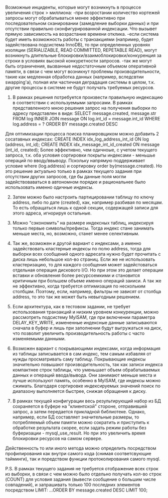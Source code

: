 Возможные инциденты, которые могут возникнуть в процессе увеличения строк > миллиона:
-при возростании количество кортежей запросы могут обрабатываться менее эффективно при последовательном сканировании (замедление выборки данных) и при отсутствии правильно сконфигурированной индексации. Что вызывет прямую зависимость на возрастание времени отклика. 
-если система будет иметь возможность работы с транзакциями (например, будет задействована подсистема InnoDB), то при определенных уровнях изоляции (SERIALIZABLE, READ COMMITTED, REPETABLE READ), могут возникнуть длительные блокировки/взаимоблокировки/конкуренция за строки в условиях высокой конкуретности запросов.
-так же могут быть ограничения, вызванные недостаточным объемом оперативной памяти, в связи с чем могут возникнут проблемы производительности, такие как медленная обработка данных (например, вследсвтии swapping'a), полная или частичная деградация системы в целом, т.к. другие процессы в системе не будут получать требуемых ресурсов. 

1. В рамках решения потребуется произвести правильную индексацию в соответствии с используемыми запросами. В рамках представленного мною решения запрос на получения выборки по адресу представлен в виде:
SELECT message.created, message.str
FROM log
INNER JOIN message ON log.int_id = message.int_id
WHERE log.address = ?
ORDER BY message.created DESC
				 
Для оптимизации процесса поиска планировщиком можно добавить 2 сосатавных индексах:
CREATE INDEX idx_log_address_int_id ON log (address, int_id);
CREATE INDEX idx_message_int_id_created ON message (int_id, created);
Более эффективно, чем одичноые, с учетом текущего запроса, т.к. оба условия сортировки покрыты индексами - меньшье операций по вводу/ввыводу. Пскольку напрямую поддерживает условие where (log.address) и сортировку order by(message.created). Но это решение актуально только в рамках текущего задания при отсутствии других запросов, где бы данные поля могли задействоваваться в автономном порядке и рациональнее было использовать именно одичные индексы.


2. Затем можно было настроить партицировании таблицу по ключу address, либо по дате (created), как, например разбивая по месяцам. То есть обращаться лишь к одной секции, содержащей записи для этого адреса, игнорируя остальные. 

3. Можно "сэкономить" на размере индексных таблиц, индексируя только первые символы/префиксы.  Тогда индекс стане занимать меньше места, но, возможно, станет менее селективным.

4. Так же, возможен и другой вариант с индексами, а именно задействовать кластерные индексы по полю address, тогда для выборки всех сообщений одного адресата нужно будет прочитать с диска лишь небольшое кол-во страниц. Если же не использовать кластеризацию, то для каждого сообщения может задейстоваться отдельная операция дискового I/O. Но при этом это делает операции вставки и обновления более ресурсоемкими и становится критичным при большем объеме именно операций заииси. А так же не эффективно, когда требуется оптимизация по нескольким столбцам. Поэтому, если, например, фильтры не зависят от столбца address, то это так же может быть невыгодным решением.


5. Если архитектура, как в тестовом задании, не требует использования транзакций и низким уровнем конкуренции, можно рассмотреть подсистему MyISAM, где при включении параметра DELAY_KEY_WRITE, измененные индексные данные записываются сначала в буфер и лишь при заполнении будут выгружаться на диск, что позволит увеличить производительность работы с часто изменяемыми данными. 

6. Возможен вариант с покрывающими индексами, когда информация из таблицы записывается в сам индекс, тем самым избавляя от нужды просматривать саму таблицу. 
Покрывающие индексы значительно повышают производительность, так как записи индекса компактнее строк таблицы, что уменьшает объем обрабатываемых данных и операций ввода/вывода. Они занимают меньше места и лучше используют память, особенно в MyISAM, где индексы можно сжимать. Благодаря сортировке индексируемых значений поиск по диапазону выполняется быстрее, снижая обращения к диску.

7. В рамках текущей конфигурации весь результирующий набор из БД сохраняется в буфере на "клиентской" стороне, отправившей запрос, а затем передается прикладной библиотеке. Однако, например, если БД составляет значительные размеры, то потребляемый объем памяти можно сократить и приступить к обработке результата скорее, если задать режим работы без буферизации - mysql_use_result. Но при это увеличить время блокировки ресурсов на самом сервере.

Действенность то или иного метода можно определить посредством профилирования как внутри самого кода (снимая соответсвующие тайминги), так и поредством функции протоколирования самого mysql. 

P.S. В рамках текущего задания не требуется отображение всех строк из выборки, в связи с чем можно было отдельно получать кол-во строк (COUNT) для условия задания (вывести сообщение о большим числе совпадений), и запрашивать только 100 последних элементов посредством LIMIT: ...ORDER BY message.created DESC LIMIT 100;





